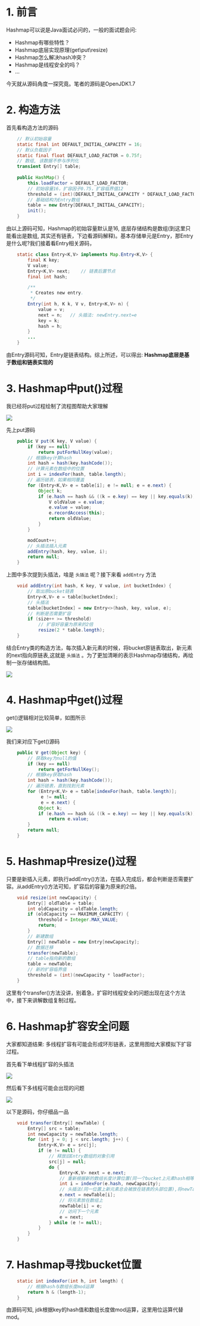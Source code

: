 # 1. 前言

Hashmap可以说是Java面试必问的，一般的面试题会问:

* Hashmap有哪些特性？
* Hashmap底层实现原理(get\put\resize)
* Hashmap怎么解决hash冲突？
* Hashmap是线程安全的吗？
* ...

今天就从源码角度一探究竟。笔者的源码是OpenJDK1.7

# 2. 构造方法

首先看构造方法的源码

```java
    // 默认初始容量
    static final int DEFAULT_INITIAL_CAPACITY = 16;
    // 默认负载因子
    static final float DEFAULT_LOAD_FACTOR = 0.75f;
    // 数组, 该数据不参与序列化
    transient Entry[] table;  
    
    public HashMap() {
        this.loadFactor = DEFAULT_LOAD_FACTOR;
        // 初始容量16，扩容因子0.75，扩容临界值12
        threshold = (int)(DEFAULT_INITIAL_CAPACITY * DEFAULT_LOAD_FACTOR);
        // 基础结构为Entry数组
        table = new Entry[DEFAULT_INITIAL_CAPACITY];
        init();
    }
```
由以上源码可知，Hashmap的初始容量默认是16, 底层存储结构是数组(到这里只能看出是数组, 其实还有链表，下边看源码解释)。基本存储单元是Entry，那Entry是什么呢?我们接着看Entry相关源码，


```java
    static class Entry<K,V> implements Map.Entry<K,V> {
        final K key;
        V value;
        Entry<K,V> next;    // 链表后置节点
        final int hash;

        /**
         * Creates new entry.
         */
        Entry(int h, K k, V v, Entry<K,V> n) {
            value = v;
            next = n;   // 头插法: newEntry.next=e
            key = k;
            hash = h;
        }
        ...
    }
```
由Entry源码可知，Entry是链表结构。综上所述，可以得出:
**Hashmap底层是基于数组和链表实现的**


# 3. Hashmap中put()过程

我已经将put过程绘制了流程图帮助大家理解

![](https://gitee.com/idea360/oss/raw/master/images/hashmap-java7-put.png)

先上put源码
```java
    public V put(K key, V value) {
        if (key == null)
            return putForNullKey(value);
        // 根据key计算hash
        int hash = hash(key.hashCode());
        // 计算元素在数组中的位置
        int i = indexFor(hash, table.length);
        // 遍历链表，如果相同覆盖
        for (Entry<K,V> e = table[i]; e != null; e = e.next) {
            Object k;
            if (e.hash == hash && ((k = e.key) == key || key.equals(k))) {
                V oldValue = e.value;
                e.value = value;
                e.recordAccess(this);
                return oldValue;
            }
        }

        modCount++;
        // 头插法插入元素
        addEntry(hash, key, value, i);
        return null;
    }
```

上图中多次提到头插法，啥是 `头插法` 呢？接下来看 `addEntry` 方法

```java
    void addEntry(int hash, K key, V value, int bucketIndex) {
        // 取出原bucket链表
        Entry<K,V> e = table[bucketIndex];
        // 头插法
        table[bucketIndex] = new Entry<>(hash, key, value, e);
        // 判断是否需要扩容
        if (size++ >= threshold)
            // 扩容好容量为原来的2倍
            resize(2 * table.length);
    }
```

结合Entry类的构造方法，每次插入新元素的时候，将bucket原链表取出，新元素的next指向原链表,这就是 `头插法` 。为了更加清晰的表示Hashmap存储结构，再绘制一张存储结构图。

![](https://gitee.com/idea360/oss/raw/master/images/hashmap-java7-data-constractor.png)

# 4. Hashmap中get()过程

get()逻辑相对比较简单，如图所示

![](https://gitee.com/idea360/oss/raw/master/images/hashmap-java7-get.png)

我们来对应下get()源码

```java
    public V get(Object key) {
        // 获取key为null的值
        if (key == null)
            return getForNullKey();
        // 根据key获取hash
        int hash = hash(key.hashCode());
        // 遍历链表，直到找到元素
        for (Entry<K,V> e = table[indexFor(hash, table.length)];
             e != null;
             e = e.next) {
            Object k;
            if (e.hash == hash && ((k = e.key) == key || key.equals(k)))
                return e.value;
        }
        return null;
    }
```

# 5. Hashmap中resize()过程

只要是新插入元素，即执行addEntry()方法，在插入完成后，都会判断是否需要扩容。从addEntry()方法可知，扩容后的容量为原来的2倍。

```java
    void resize(int newCapacity) {
        Entry[] oldTable = table;
        int oldCapacity = oldTable.length;
        if (oldCapacity == MAXIMUM_CAPACITY) {
            threshold = Integer.MAX_VALUE;
            return;
        }
        // 新建数组
        Entry[] newTable = new Entry[newCapacity];
        // 数据迁移
        transfer(newTable);
        // table指向新的数组
        table = newTable;
        // 新的扩容临界值
        threshold = (int)(newCapacity * loadFactor);
    }
```

这里有个transfer()方法没讲，别着急，扩容时线程安全的问题出现在这个方法中，接下来讲解数组复制过程。

# 6. Hashmap扩容安全问题

大家都知道结果: 多线程扩容有可能会形成环形链表，这里用图给大家模拟下扩容过程。

首先看下单线程扩容的头插法

![](https://gitee.com/idea360/oss/raw/master/images/Hashmap-java7-resize-singlethread.png)

然后看下多线程可能会出现的问题

![](https://gitee.com/idea360/oss/raw/master/images/java7-hashmap-resize-multithread.png)

以下是源码，你仔细品一品

```java
    void transfer(Entry[] newTable) {
        Entry[] src = table;
        int newCapacity = newTable.length;
        for (int j = 0; j < src.length; j++) {
            Entry<K,V> e = src[j];
            if (e != null) {
                // 释放旧Entry数组的对象引用
                src[j] = null;
                do {
                    Entry<K,V> next = e.next;
                    // 重新根据新的数组长度计算位置(同一个bucket上元素hash相等，所以扩容后必然还在一个链表上)
                    int i = indexFor(e.hash, newCapacity);
                    // 头插法(同一位置上新元素总会被放在链表的头部位置),将newTable[i]的引用赋给了e.next
                    e.next = newTable[i];
                    // 将元素放在数组上
                    newTable[i] = e;
                    // 访问下一个元素
                    e = next;
                } while (e != null);
            }
        }
    }
```

# 7. Hashmap寻找bucket位置

```java
    static int indexFor(int h, int length) {
        // 根据hash与数组长度mod运算
        return h & (length-1);
    }
```

由源码可知, jdk根据key的hash值和数组长度做mod运算，这里用位运算代替mod。









